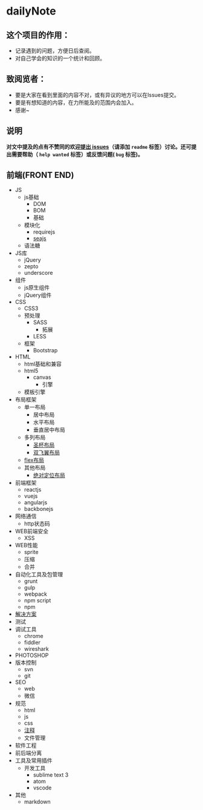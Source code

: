 # dailyNote
## 这个项目的作用：
- 记录遇到的问题，方便日后查阅。
- 对自己学会的知识的一个统计和回顾。

## 致阅览者：
- 要是大家在看到里面的内容不对，或有异议的地方可以在Issues提交。
- 要是有想知道的内容，在力所能及的范围内会加入。
- 感谢~

## 说明
**对文中提及的点有不赞同的欢迎[提出 issues](https://github.com/kuckboy1994/dailyNote/issues/new)（请添加 `readme` 标签）讨论。还可提出需要帮助（ `help wanted` 标签）或反馈问题( `bug` 标签)。**

## 前端(FRONT END)
- JS
	- js基础
		- DOM
		- BOM
		- 基础
	- 模块化
		- requirejs
		- [seajs](JS/模块化/seajs/seajs.md)
	- 语法糖
- JS库
	- jQuery
	- zepto
	- underscore
- 组件
	- js原生组件
	- jQuery组件
- CSS
	- CSS3
	- 预处理
		- SASS
			- 拓展
		- LESS
	- 框架
		- Bootstrap
- HTML
	- html基础和兼容
	- html5
		- canvas
			- 引擎
	- 模板引擎
- 布局框架
	- 单一布局
		- 居中布局
		- 水平布局
		- 垂直居中布局
	- 多列布局
		- [圣杯布局](布局/多列布局/圣杯布局/HolyGrail.md)
		- [双飞翼布局](布局/多列布局/双飞翼布局/DoubleWing.md)
	- [flex布局](布局/flex布局/flex.md)
	- 其他布局
		- [绝对定位布局](布局/其他布局方式/otherLayout.md)
- 前端框架
	- reactjs
	- vuejs
	- angularjs
	- backbonejs
- 网络通信
	- http状态码
- WEB前端安全
	- XSS
- WEB性能
	- sprite
	- 压缩
	- 合并
- 自动化工具及包管理
	- grunt
	- gulp
	- webpack
	- npm script
	- npm
- [解决方案](解决方案/解决方案.md)
- 测试
- 调试工具
	- chrome
	- fiddler
	- wireshark
- PHOTOSHOP
- 版本控制
	- svn
	- git
- SEO
	- web
	- 微信
- 规范
	- html
	- js
	- css
	- [注释](/standard/comments/Comments.md)
	- 文件管理
- 软件工程
- 前后端分离
- 工具及常用插件
	- 开发工具
		- sublime text 3
		- atom
		- vscode
- 其他
	- markdown
